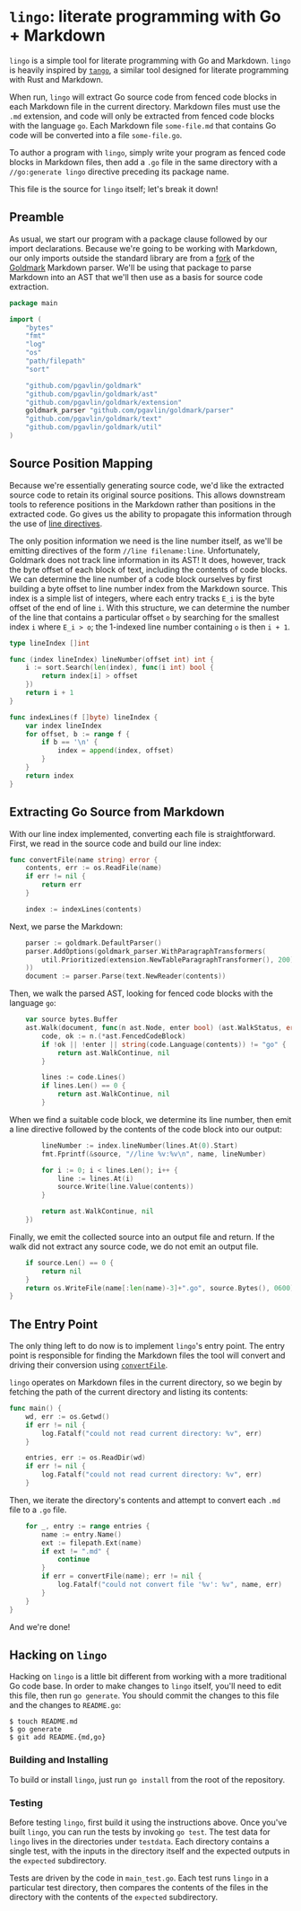 # `lingo`: literate programming with Go + Markdown

`lingo` is a simple tool for literate programming with Go and Markdown. `lingo` is
heavily inspired by [`tango`](https://github.com/pnkfelix/tango), a similar tool designed
for literate programming with Rust and Markdown.

When run, `lingo` will extract Go source code from fenced code blocks in each Markdown
file in the current directory. Markdown files must use the `.md` extension, and code
will only be extracted from fenced code blocks with the language `go`. Each Markdown
file `some-file.md` that contains Go code will be converted into a file `some-file.go`.

To author a program with `lingo`, simply write your program as fenced code blocks in
Markdown files, then add a `.go` file in the same directory with a `//go:generate lingo`
directive preceding its package name.

This file is the source for `lingo` itself; let's break it down!

## Preamble

As usual, we start our program with a package clause followed by our import declarations.
Because we're going to be working with Markdown, our only imports outside the standard
library are from a [fork](https://github.com/pgavlin/goldmark) of the
[Goldmark](https://github.com/yuin/goldmark) Markdown parser. We'll be using that package
to parse Markdown into an AST that we'll then use as a basis for source code extraction.

```go
package main

import (
	"bytes"
	"fmt"
	"log"
	"os"
	"path/filepath"
	"sort"

	"github.com/pgavlin/goldmark"
	"github.com/pgavlin/goldmark/ast"
	"github.com/pgavlin/goldmark/extension"
	goldmark_parser "github.com/pgavlin/goldmark/parser"
	"github.com/pgavlin/goldmark/text"
	"github.com/pgavlin/goldmark/util"
)
```

## Source Position Mapping

Because we're essentially generating source code, we'd like the extracted source code to
retain its original source positions. This allows downstream tools to reference positions
in the Markdown rather than positions in the extracted code. Go gives us the ability to
propagate this information through the use of [line directives](https://pkg.go.dev/cmd/compile#hdr-Compiler_Directives).

The only position information we need is the line number itself, as we'll be emitting
directives of the form `//line filename:line`. Unfortunately, Goldmark does not track
line information in its AST! It does, however, track the byte offset of each block of
text, including the contents of code blocks. We can determine the line number of a code
block ourselves by first building a byte offset to line number index from the Markdown
source. This index is a simple list of integers, where each entry tracks `E_i` is the
byte offset of the end of line `i`. With this structure, we can determine the number of
the line that contains a particular offset `o` by searching for the smallest index `i`
where `E_i > o`; the 1-indexed line number containing `o` is then `i + 1`.

```go
type lineIndex []int

func (index lineIndex) lineNumber(offset int) int {
	i := sort.Search(len(index), func(i int) bool {
		return index[i] > offset
	})
	return i + 1
}

func indexLines(f []byte) lineIndex {
	var index lineIndex
	for offset, b := range f {
		if b == '\n' {
			index = append(index, offset)
		}
	}
	return index
}
```

## Extracting Go Source from Markdown

With our line index implemented, converting each file is straightforward. First, we read
in the source code and build our line index:

```go
func convertFile(name string) error {
	contents, err := os.ReadFile(name)
	if err != nil {
		return err
	}

	index := indexLines(contents)
```

Next, we parse the Markdown:

```go
	parser := goldmark.DefaultParser()
	parser.AddOptions(goldmark_parser.WithParagraphTransformers(
		util.Prioritized(extension.NewTableParagraphTransformer(), 200),
	))
	document := parser.Parse(text.NewReader(contents))
```

Then, we walk the parsed AST, looking for fenced code blocks with the language `go`:

```go
	var source bytes.Buffer
	ast.Walk(document, func(n ast.Node, enter bool) (ast.WalkStatus, error) {
		code, ok := n.(*ast.FencedCodeBlock)
		if !ok || !enter || string(code.Language(contents)) != "go" {
			return ast.WalkContinue, nil
		}

		lines := code.Lines()
		if lines.Len() == 0 {
			return ast.WalkContinue, nil
		}
```

When we find a suitable code block, we determine its line number, then emit a line
directive followed by the contents of the code block into our output:

```go
		lineNumber := index.lineNumber(lines.At(0).Start)
		fmt.Fprintf(&source, "//line %v:%v\n", name, lineNumber)

		for i := 0; i < lines.Len(); i++ {
			line := lines.At(i)
			source.Write(line.Value(contents))
		}

		return ast.WalkContinue, nil
	})
```

Finally, we emit the collected source into an output file and return. If the walk did not
extract any source code, we do not emit an output file.

```go
	if source.Len() == 0 {
		return nil
	}
	return os.WriteFile(name[:len(name)-3]+".go", source.Bytes(), 0600)
}
```

## The Entry Point

The only thing left to do now is to implement `lingo`'s entry point. The entry point is
responsible for finding the Markdown files the tool will convert and driving their
conversion using [`convertFile`](#extracting-go-source-from-markdown).

`lingo` operates on Markdown files in the current directory, so we begin by fetching the
path of the current directory and listing its contents:

```go
func main() {
	wd, err := os.Getwd()
	if err != nil {
		log.Fatalf("could not read current directory: %v", err)
	}

	entries, err := os.ReadDir(wd)
	if err != nil {
		log.Fatalf("could not read current directory: %v", err)
	}
```

Then, we iterate the directory's contents and attempt to convert each `.md` file to a
`.go` file.

```go
	for _, entry := range entries {
		name := entry.Name()
		ext := filepath.Ext(name)
		if ext != ".md" {
			continue
		}
		if err = convertFile(name); err != nil {
			log.Fatalf("could not convert file '%v': %v", name, err)
		}
	}
}
```

And we're done!

## Hacking on `lingo`

Hacking on `lingo` is a little bit different from working with a more traditional Go
code base. In order to make changes to `lingo` itself, you'll need to edit this file,
then run `go generate`. You should commit the changes to this file and the changes to
`README.go`:

```
$ touch README.md
$ go generate
$ git add README.{md,go}
```

### Building and Installing

To build or install `lingo`, just run `go install` from the root of the repository.

### Testing

Before testing `lingo`, first build it using the instructions above. Once you've built
`lingo`, you can run the tests by invoking `go test`. The test data for `lingo` lives
in the directories under `testdata`. Each directory contains a single test, with the
inputs in the directory itself and the expected outputs in the `expected` subdirectory.

Tests are driven by the code in `main_test.go`. Each test runs `lingo` in a particular
test directory, then compares the contents of the files in the directory with the contents
of the `expected` subdirectory.
